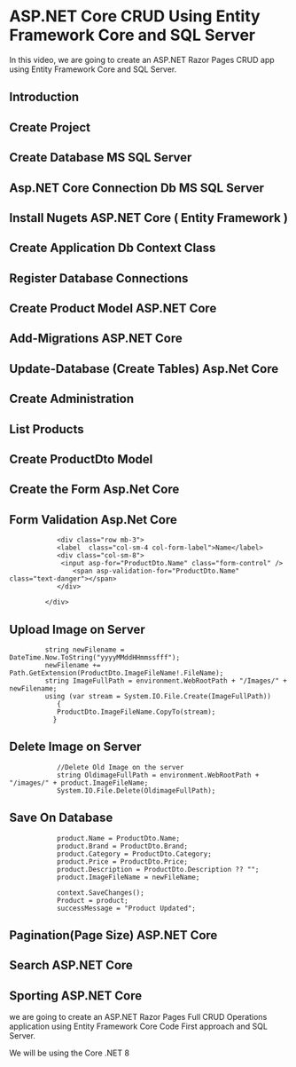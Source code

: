 # ASP.NET Core CRUD Using Entity Framework Core and SQL Server

In this video, we are going to create an ASP.NET Razor Pages CRUD app using Entity Framework Core and SQL Server. 

## Introduction
## Create Project 
## Create Database MS SQL Server
## Asp.NET Core Connection Db MS SQL Server
## Install Nugets ASP.NET Core ( Entity Framework )
## Create Application Db Context Class
## Register Database Connections
## Create Product Model  ASP.NET Core
## Add-Migrations ASP.NET Core
## Update-Database (Create Tables) Asp.Net Core
## Create Administration
## List Products
## Create ProductDto Model
## Create the Form Asp.Net Core
## Form Validation Asp.Net Core
                <div class="row mb-3">
                <label  class="col-sm-4 col-form-label">Name</label>
                <div class="col-sm-8">
                 <input asp-for="ProductDto.Name" class="form-control" />
                    <span asp-validation-for="ProductDto.Name" class="text-danger"></span>
                </div>

             </div>
## Upload Image on Server
             string newFilename = DateTime.Now.ToString("yyyyMMddHHmmssfff");
             newFilename += Path.GetExtension(ProductDto.ImageFileName!.FileName);
             string ImageFullPath = environment.WebRootPath + "/Images/" + newFilename;
             using (var stream = System.IO.File.Create(ImageFullPath))
                {
                ProductDto.ImageFileName.CopyTo(stream);
               }
## Delete Image on Server

                //Delete Old Image on the server 
                string OldimageFullPath = environment.WebRootPath + "/images/" + product.ImageFileName;
                System.IO.File.Delete(OldimageFullPath);
## Save On Database
                product.Name = ProductDto.Name;
                product.Brand = ProductDto.Brand;
                product.Category = ProductDto.Category;
                product.Price = ProductDto.Price;
                product.Description = ProductDto.Description ?? "";
                product.ImageFileName = newFileName;

                context.SaveChanges();
                Product = product;
                successMessage = "Product Updated";
                
## Pagination(Page Size)  ASP.NET Core
## Search  ASP.NET Core
## Sporting  ASP.NET Core



we are going to create an ASP.NET Razor Pages Full CRUD Operations application using Entity Framework Core Code First approach and SQL Server. 

We will be using the Core .NET 8 


